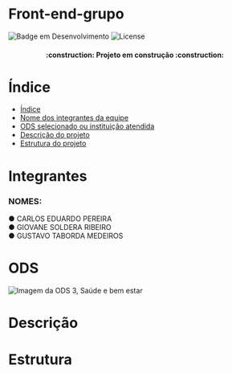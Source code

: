 # Front-end-grupo

![Badge em Desenvolvimento](https://img.shields.io/badge/STATUS-EM_DESENVOLVIMENTO-green)
![License](https://img.shields.io/badge/License-MIT-yellow)

<h4 align="center"> 
	:construction:  Projeto em construção  :construction:
</h4>

# Índice
* [Índice](#Índice)
* [Nome dos integrantes da equipe](#Integrantes)
* [ODS selecionado ou instituição atendida](#ODS)
* [Descrição do projeto](#Descrição)
* [Estrutura do projeto](#Estrutura)

# Integrantes
<h3>NOMES:</h3>

● CARLOS EDUARDO PEREIRA <br>
● GIOVANE SOLDERA RIBEIRO <br>
● GUSTAVO TABORDA MEDEIROS <br>

# ODS

![Imagem da ODS 3, Saúde e bem estar](https://github.com/user-attachments/assets/05cdeb03-0f13-4803-80ce-6fcceb537634)


# Descrição

# Estrutura
